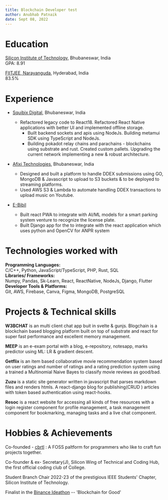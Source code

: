 ```yaml
---
title: Blockchain Developer test
author: Anubhab Patnaik
date: Sept 08, 2022
---
```


# Education

[Silicon Institute of Technology](https://silicon.ac.in), Bhubaneswar, India
\
GPA: 8.91

[FIITJEE, Narayanguda](https://fiitjee.com), Hyderabad, India
\
83.5%

# Experience

- [Squibix Digital](https://squibix.com/), Bhubaneswar, India
  - Refactored legacy code to React18. Refactored React Native applications
 with better UI and implemented offline storage.
    - Built backend sockets and apis using NodeJs. Building metamui SDK using
 TypeScript and NodeJs.
    - Building pokadot relay chains and parachains - blockchains using
 substrate and rust. Created custom pallets. Upgrading the current
 network implementing a new & robust architecture.

- [Afixi Technologies](https://afixi.com/), Bhubaneswar, India
  - Designed and built a platform to handle DDEX submissions using GO,
 MongoDB & Javascript to upload to S3 buckets & to be deployed to
 streaming platforms.
  - Used AWS S3 & Lambda to automate handling DDEX transactions to upload
 music on Youtube.

- [E-Bibil](https://ebibil.com/)
  - Built react PWA to integrate with AI/ML models for a smart parking
 system venture to recognize the license plate.
  - Built Django app for the to integrate with the react application which
 uses python and OpenCV for ANPR system

# Technologies worked with

**Programming Languages:**\
 C/C++, Python, JavaScript/TypeScript, PHP, Rust, SQL
\
**Libraries/ Frameworks:**\
 Numpy, Pandas, Sk-Learn, React, ReactNative, NodeJs, Django, Flutter
\
**Developer Tools \& Platforms:**\
 Git, AWS, Firebase, Canva, Figma, MongoDB, PostgreSQL

# Projects & Technical skills

**W3BCHAT** is an multi client chat app buit in svelte & gunjs. Blogchain is
a blockchain based blogging platform built on top of substrate and react
for super fast performance and excellent memory management.

**MEEP** is an e-exam portal with a blog, e-repository, notesapp, marks
predictor using ML: LR & gradient descent.

**Getflix** is an item based collaborative movie recommendation system based on user
ratings and number of ratings and a rating prediction system using a
trained a Multinomial Naive Bayes to classify movie reviews as
good/bad.

**Zuzu** is a static site generator written in javascript that parses markdown files
and renders htmls. A react-django blog for publishing(CRUD ) articles
with token based authentication using react-hooks.

**Resoc** is a react website for accessing all kinds of free resources with a login
register component for profile management, a task management component
for bookmarking, managing tasks and a live chat component.

# Hobbies & Achievements

Co-founded - [cbrtl](https://cbrtl.github.io) : A FOSS paltform for
programmers who like to craft fun projects together.

Co-founder & ex- Secretary(J), Silicon Wing of Technical and Coding Hub,
the first official coding club of College.

Student Branch Chair 2022-23 of the prestigious IEEE Students' Chapter,
Silicon Institute of Technology.

Finalist in the [Binance
Ideathon](https://www.binance.com/en-IN/support/announcement/7ccec2ff0fd0429b8efdddcff962ff64) -- 'Blockchain for Good'
